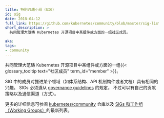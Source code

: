 ```yaml
---
title: 特别兴趣小组（SIG）
id: sig
date: 2018-04-12
full_link: https://github.com/kubernetes/community/blob/master/sig-list.md#special-interest-groups
short_description: >
  共同管理大范畴 Kubernetes 开源项目中某组件或方面的一组社区成员。

aka: 
tags:
- community
---
```





共同管理大范畴 Kubernetes 开源项目中某组件或方面的一组{{< glossary_tooltip text="社区成员" term_id="member" >}}。 



SIG 中的成员对推进某个领域（如体系结构、API 机制构件或者文档）具有相同的兴趣。
SIGs 必须遵从 [governance guidelines](https://github.com/kubernetes/community/blob/master/committee-steering/governance/sig-governance.md) 的规定，
不过可以有自己的贡献策略以及通信渠道（方式）。

更多的详细信息可参阅 [kubernetes/community](https://github.com/kubernetes/community) 仓库以及
[SIGs 和工作组（Working Groups）](https://github.com/kubernetes/community/blob/master/sig-list.md)的最新列表。

